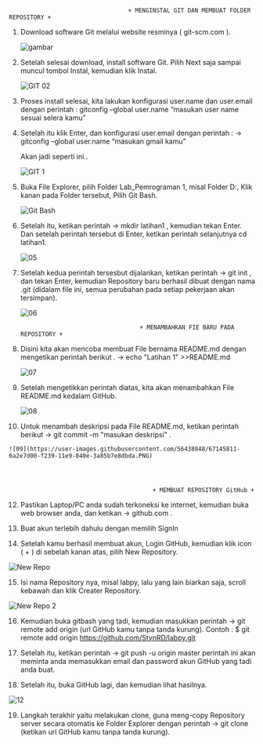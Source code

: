                                       + MENGINSTAL GIT DAN MEMBUAT FOLDER REPOSITORY +

1.	Download software Git melalui website resminya ( git-scm.com ).

    ![gambar](https://user-images.githubusercontent.com/56438848/67144681-25e9af80-f22e-11e9-9e10-062e29b6ded5.png)

2.	Setelah selesai download, install software Git. Pilih Next saja sampai muncul tombol Instal, kemudian klik Instal.

    ![GIT 02](https://user-images.githubusercontent.com/56438848/67144761-58e07300-f22f-11e9-91af-ea76583357fa.PNG)

3.	Proses install selesai, kita lakukan konfigurasi user.name dan user.email dengan perintah :
    gitconfig –global user.name “masukan user name sesuai selera kamu”
    
4.  Setelah itu klik Enter, dan konfigurasi user.email dengan perintah :
    ->  gitconfig –global user.name “masukan gmail kamu”
    
    Akan jadi seperti ini..
    
    ![GIT 1](https://user-images.githubusercontent.com/56438848/67144766-6695f880-f22f-11e9-9fa6-36226b759b47.PNG)

5.  Buka File Explorer, pilih Folder Lab_Pemrograman 1, misal Folder D:\, Klik kanan pada Folder tersebut, Pilih   Git Bash.

      ![Git Bash](https://user-images.githubusercontent.com/56438848/67145698-4a4a8980-f238-11e9-83c5-b4e93b85d7a4.png)

6.  Setelah itu, ketikan perintah ->  mkdir latihan1   , kemudian tekan Enter.
    Dan setelah perintah tersebut di Enter, ketikan perintah selanjutnya  cd latihan1.

    ![05](https://user-images.githubusercontent.com/56438848/67145014-33a13400-f232-11e9-9ba5-f66e31335a08.PNG)

7.  Setelah kedua perintah tersesbut dijalankan, ketikan perintah ->  git init   , dan tekan Enter, kemudian Repository baru berhasil dibuat dengan nama .git (didalam file ini, semua perubahan pada setiap pekerjaan akan tersimpan).

    ![06](https://user-images.githubusercontent.com/56438848/67145036-57fd1080-f232-11e9-8db1-641a61a86e66.PNG)




                                          + MENAMBAHKAN FIE BARU PADA REPOSITORY +

8.  Disini kita akan mencoba membuat File bernama README.md dengan mengetikan perintah berikut .
    ->  echo "Latihan 1" >>README.md

    ![07](https://user-images.githubusercontent.com/56438848/67145089-00ab7000-f233-11e9-8d7b-264b38b541e6.PNG)
    
9.  Setelah mengetikkan perintah diatas, kita akan menambahkan File README.md kedalam GitHub.

     ![08](https://user-images.githubusercontent.com/56438848/67145134-8deec480-f233-11e9-96f0-dc7044f9395e.PNG)
    
10.  Untuk menambah deskripsi pada File README.md, ketikan perintah berikut -> git commit -m "masukan deskripsi" .

    ![09](https://user-images.githubusercontent.com/56438848/67145811-6a2e7d00-f239-11e9-840e-3a85b7e8dbda.PNG)
   
   
   
   
                                             + MEMBUAT REPOSITORY GitHub +

12.  Pastikan Laptop/PC anda sudah terkoneksi ke internet, kemudian buka web browser anda, dan ketikan ->  github.com .

13.  Buat akun terlebih dahulu dengan memilih SignIn

14.  Setelah kamu berhasil membuat akun, Login GitHub, kemudian klik icon ( + ) di sebelah kanan atas, pilih New Repository.

   ![New Repo](https://user-images.githubusercontent.com/56438848/67145306-4c5f1900-f235-11e9-8ed5-3b114ccd4b13.png)

15.  Isi nama Repository nya, misal labpy, lalu yang lain biarkan saja, scroll kebawah dan klik Creater Repository.

   ![New Repo 2](https://user-images.githubusercontent.com/56438848/67145461-ad3b2100-f236-11e9-9403-09ef6120bf91.PNG)

16.  Kemudian buka gitbash yang tadi, kemudian masukkan perintah -> git remote add origin (url GitHub kamu tanpa tanda kurung). Contoh :  $ git remote add origin https://github.com/StvnRD/labpy.git

17.  Setelah itu, ketikan perintah -> git push -u origin master   perintah ini akan meminta anda memasukkan email dan password
     akun GitHub yang tadi anda buat.

18.  Setelah itu, buka GitHub lagi, dan kemudian lihat hasilnya.

   ![12](https://user-images.githubusercontent.com/56438848/67145777-25a2e180-f239-11e9-9829-41e5d64928e1.PNG)

19.  Langkah terakhir yaitu melakukan clone, guna meng-copy Repository server secara otomatis ke Folder Explorer dengan perintah
    ->  git clone (ketikan url GitHub kamu tanpa tanda kurung).


   
